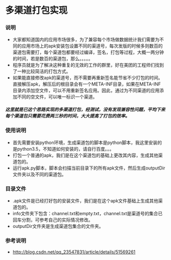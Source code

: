# 多渠道打包实现

### 说明
* 大家都知道国内的应用市场很多，为了兼容每个市场做数据统计我们需要为不同的应用市场上的apk安装包设置不同的渠道号，每次发版的时候多则数百的渠道包需要打，每个渠道包都要经过编译，签名，打包等过程，大概一两分钟的时间，若是数百的渠道包，那么。。。。。
* 程序员就是为了解决这种重复的无效的工作的群里，好在美团的工程师们找到了一种比较简洁的打包方式。
* 如果能直接修改apk的渠道号，而不需要再重新签名能节省不少打包的时间。直接解压apk，解压后的根目录会有一个META-INF目录，如果在META-INF目录内添加空文件，可以不用重新签名应用。因此，通过为不同渠道的应用添加不同的空文件，可以唯一标识一个渠道。

##### 这里就是已这个思路实现的多渠道打包，经测试，没有发现兼容性问题，平均下来每个渠道包只需要花费两三秒的时间，大大提高了打包的效率。

### 使用说明
* 首先需要安装python环境，生成渠道包的脚本是python脚本，我这里安装的是python3.5，不知道如何安装的，请自行百度。。。
* 打包一个普通的apk，我们是在这个渠道包的基础上更改其内容，生成其他渠道包的。
* 运行apk.py脚本，脚本会扫描当前目录下的所有apk文件，然后生成outputDir文件夹以及不同的渠道包。

### 目录文件
* .apk文件是已经打好包的安装文件，我们是在这个apk文件基础上生成其他渠道包的。
* info文件夹下包含：channel.txt和empty.txt，channel.txt是渠道号的集合已回车分割，可参考自己的实际情况修改。
* outputDir文件夹是生成渠道包集合的文件夹。
### 参考说明
* http://blog.csdn.net/qq_23547831/article/details/51569261
